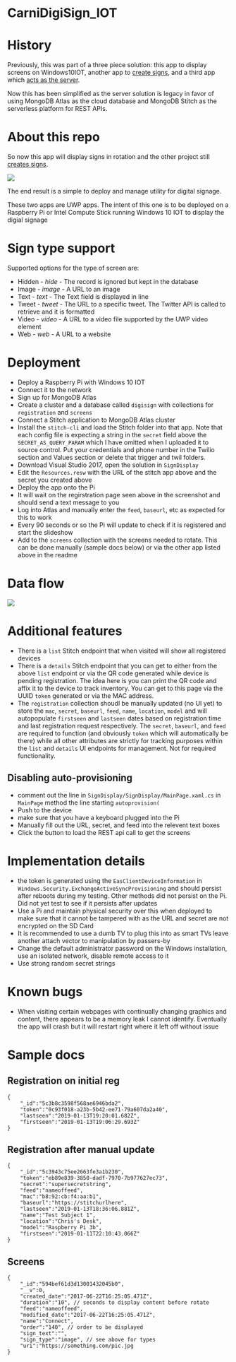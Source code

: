 # CarniDigiSign_IOT

# History
Previously, this was part of a three piece solution: this app to display screens on Windows10IOT, another app to [create signs](https://github.com/graboskyc/CarniDigiSign_App), and a third app which [acts as the server](https://github.com/graboskyc/CarniDigiSign_Server).

Now this has been simplified as the server solution is legacy in favor of using MongoDB Atlas as the cloud database and MongoDB Stitch as the serverless platform for REST APIs.

# About this repo

So now this app will display signs in rotation and the other project still [creates signs](https://github.com/graboskyc/CarniDigiSign_App).

![](SS/SS01.png)

The end result is a simple to deploy and manage utility for digital signage. 

These two apps are UWP apps. The intent of this one is to be deployed on a Raspberry Pi or Intel Compute Stick running Windows 10 IOT to display the digial signage

# Sign type support

Supported options for the type of screen are:
* Hidden - _hide_ - The record is ignored but kept in the database
* Image - _image_ - A URL to an image
* Text - _text_ - The Text field is displayed in line
* Tweet - _tweet_ - The URL to a specific tweet. The Twitter API is called to retrieve and it is formatted
* Video - _video_ - A URL to a video file supported by the UWP video element
* Web - _web_ - A URL to a website

# Deployment
* Deploy a Raspberry Pi with Windows 10 IOT
* Connect it to the network
* Sign up for MongoDB Atlas 
* Create a cluster and a database called `digisign` with collections for `registration` and `screens`
* Connect a Stitch application to MongoDB Atlas cluster
* Install the `stitch-cli` and load the Stitch folder into that app. Note that each config file is expecting a string in the `secret` field above the `SECRET_AS_QUERY_PARAM` which I have omitted when I uploaded it to source control. Put your credentials and phone number in the Twilio section and Values section or delete that trigger and twil folders.
* Download Visual Studio 2017, open the solution in `SignDisplay`
* Edit the `Resources.resw` with the URL of the stitch app above and the secret you created above
* Deploy the app onto the Pi
* It will wait on the regirstration page seen above in the screenshot and should send a text message to you
* Log into Atlas and manually enter the `feed`, `baseurl`, etc as expected for this to work
* Every 90 seconds or so the Pi will update to check if it is registered and start the slideshow
* Add to the `screens` collection with the screens needed to rotate. This can be done manually (sample docs below) or via the other app listed above in the readme

# Data flow 
![](SS/FlowChart.png)

# Additional features
* There is a `list` Stitch endpoint that when visited will show all registered devices
* There is a `details` Stitch endpoint that you can get to either from the above `list` endpoint or via the QR code generated while device is pending registration. The idea here is you can print the QR code and affix it to the device to track inventory. You can get to this page via the UUID `token` generated or via the MAC address. 
* The `registration` collection shoudl be manually updated (no UI yet) to store the `mac`, `secret`, `baseurl`, `feed`, `name`, `location`, `model` and will autopopulate `firstseen` and `lastseen` dates based on registration time and last registration request respectively. The `secret`, `baseurl`, and `feed` are required to function (and obviously `token` which will automatically be there) while all other attributes are strictly for tracking purposes within the `list` and `details` UI endpoints for management. Not for required functionality.

## Disabling auto-provisioning
* comment out the line in `SignDisplay/SignDisplay/MainPage.xaml.cs` in `MainPage` method the line starting `autoprovision(` 
* Push to the device
* make sure that you have a keyboard plugged into the Pi
* Manually fill out the URL, secret, and feed into the relevent text boxes
* Click the button to load the REST api call to get the screens

# Implementation details
* the token is generated using the `EasClientDeviceInformation` in `Windows.Security.ExchangeActiveSyncProvisioning` and should persist after reboots during my testing. Other methods did not persist on the Pi. Did not yet test to see if it persists after updates
* Use a Pi and maintain physical security over this when deployed to make sure that it cannot be tampered with as the URL and secret are not encrypted on the SD Card
* It is recommended to use a dumb TV to plug this into as smart TVs leave another attach vector to manipulation by passers-by
* Change the default administrator password on the Windows installation, use an isolated network, disable remote access to it
* Use strong random secret strings 

# Known bugs
* When visiting certain webpages with continually changing graphics and content, there appears to be a memory leak I cannot identify. Eventually the app will crash but it will restart right where it left off without issue

# Sample docs
## Registration on initial reg
```
{
    "_id":"5c3b8c3598f568ae6946bda2",
    "token":"0c93f018-a23b-5b42-ee71-79a607da2a40",
    "lastseen":"2019-01-13T19:20:01.682Z",
    "firstseen":"2019-01-13T19:06:29.693Z"
}
```
## Registration after manual update
```
{
    "_id":"5c3943c75ee2663fe3a1b230",
    "token":"eb89e839-3850-dadf-7970-7b977627ec73",
    "secret":"supersecretstring",
    "feed":"nameoffeed",
    "mac":"b8:92:cb:f4:aa:b1",
    "baseurl":"https://stitchurlhere",
    "lastseen":"2019-01-13T18:36:06.881Z",
    "name":"Test Subject 1",
    "location":"Chris's Desk",
    "model":"Raspberry Pi 3b",
    "firstseen":"2019-01-11T22:10:43.066Z"
}
```
## Screens
```
{
    "_id":"594bef61d3d13001432045b0",
    "__v":0,
    "created_date":"2017-06-22T16:25:05.471Z",
    "duration":"10", // seconds to display content before rotate
    "feed":"nameoffeed",
    "modified_date":"2017-06-22T16:25:05.471Z",
    "name":"Connect",
    "order":"140", // order to be displayed
    "sign_text":"",
    "sign_type":"image", // see above for types
    "uri":"https://something.com/pic.jpg
}
```